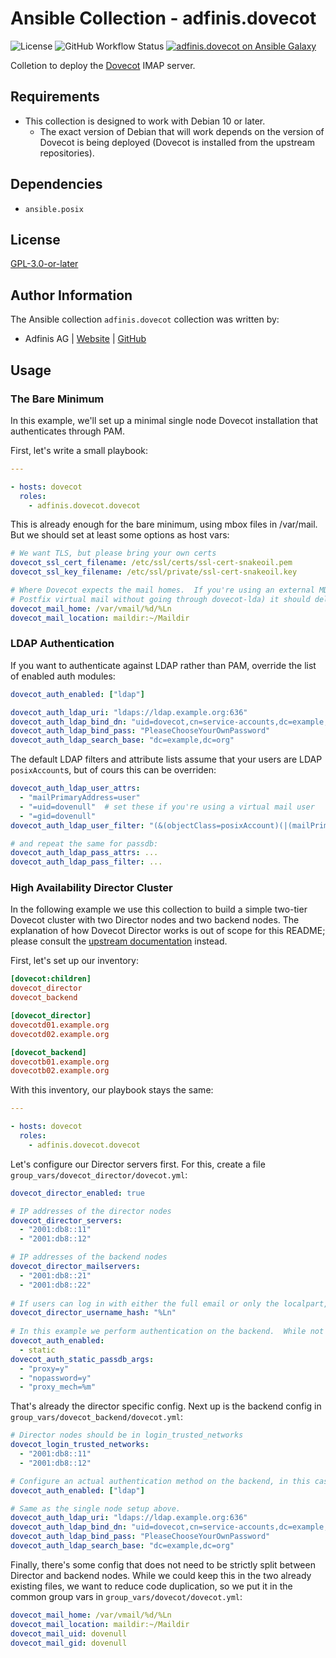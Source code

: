 # Ansible Collection - adfinis.dovecot

![License](https://img.shields.io/github/license/adfinis/ansible-collection-dovecot)
![GitHub Workflow Status](https://img.shields.io/github/actions/workflow/status/adfinis/ansible-collection-dovecot/ansible-lint.yml)
[![adfinis.dovecot on Ansible Galaxy](https://img.shields.io/badge/collection-adfinis.dovecot-blue)](https://galaxy.ansible.com/ui/repo/published/adfinis/dovecot/)

Colletion to deploy the [Dovecot](https://dovecot.org/) IMAP server.

## Requirements

- This collection is designed to work with Debian 10 or later.
    - The exact version of Debian that will work depends on the version of Dovecot is being deployed (Dovecot is installed from the upstream repositories).
    
## Dependencies

- `ansible.posix`

## License

[GPL-3.0-or-later](LICENSE)

## Author Information

The Ansible collection `adfinis.dovecot` collection was written by:

* Adfinis AG | [Website](https://www.adfinis.com/) | [GitHub](https://github.com/adfinis)


## Usage

### The Bare Minimum

In this example, we'll set up a minimal single node Dovecot installation that authenticates through PAM.

First, let's write a small playbook:

```yaml
---

- hosts: dovecot
  roles:
    - adfinis.dovecot.dovecot

```

This is already enough for the bare minimum, using mbox files in /var/mail.
But we should set at least some options as host vars:

```yaml
# We want TLS, but please bring your own certs
dovecot_ssl_cert_filename: /etc/ssl/certs/ssl-cert-snakeoil.pem
dovecot_ssl_key_filename: /etc/ssl/private/ssl-cert-snakeoil.key

# Where Dovecot expects the mail homes.  If you're using an external MDA (e.g.
# Postfix virtual mail without going through dovecot-lda) it should deliver here:
dovecot_mail_home: /var/vmail/%d/%Ln
dovecot_mail_location: maildir:~/Maildir
```

### LDAP Authentication

If you want to authenticate against LDAP rather than PAM, override the list of enabled auth modules:

```yaml
dovecot_auth_enabled: ["ldap"]

dovecot_auth_ldap_uri: "ldaps://ldap.example.org:636"
dovecot_auth_ldap_bind_dn: "uid=dovecot,cn=service-accounts,dc=example,dc=org"
dovecot_auth_ldap_bind_pass: "PleaseChooseYourOwnPassword"
dovecot_auth_ldap_search_base: "dc=example,dc=org"
```

The default LDAP filters and attribute lists assume that your users are LDAP `posixAccount`s, but of cours this can be overriden:

```yaml
dovecot_auth_ldap_user_attrs:
  - "mailPrimaryAddress=user"
  - "=uid=dovenull"  # set these if you're using a virtual mail user
  - "=gid=dovenull"
dovecot_auth_ldap_user_filter: "(&(objectClass=posixAccount)(|(mailPrimaryAddress=%Lu)(uid=%Ln)))"

# and repeat the same for passdb:
dovecot_auth_ldap_pass_attrs: ...
dovecot_auth_ldap_pass_filter: ...
```

### High Availability Director Cluster

In the following example we use this collection to build a simple two-tier Dovecot cluster with two Director nodes and two backend nodes.  The explanation of how Dovecot Director works is out of scope for this README; please consult the [upstream documentation](https://doc.dovecot.org/admin_manual/director/) instead.

First, let's set up our inventory:

```ini
[dovecot:children]
dovecot_director
dovecot_backend

[dovecot_director]
dovecotd01.example.org
dovecotd02.example.org

[dovecot_backend]
dovecotb01.example.org
dovecotb02.example.org
```

With this inventory, our playbook stays the same:

```yaml
---

- hosts: dovecot
  roles:
    - adfinis.dovecot.dovecot
```

Let's configure our Director servers first.  For this, create a file `group_vars/dovecot_director/dovecot.yml`:

```yaml
dovecot_director_enabled: true

# IP addresses of the director nodes
dovecot_director_servers:
  - "2001:db8::11"
  - "2001:db8::12"

# IP addresses of the backend nodes
dovecot_director_mailservers:
  - "2001:db8::21"
  - "2001:db8::22"
  
# If users can log in with either the full email or only the localpart, only use the localpart for director hashing.
dovecot_director_username_hash: "%Ln"
  
# In this example we perform authentication on the backend.  While not the recommended architecture, it is a bit simpler.
dovecot_auth_enabled:
  - static
dovecot_auth_static_passdb_args:
  - "proxy=y"
  - "nopassword=y"
  - "proxy_mech=%m"
```

That's already the director specific config.  Next up is the backend config in `group_vars/dovecot_backend/dovecot.yml`:

```yaml
# Director nodes should be in login_trusted_networks
dovecot_login_trusted_networks:
  - "2001:db8::11"
  - "2001:db8::12"

# Configure an actual authentication method on the backend, in this case LDAP
dovecot_auth_enabled: ["ldap"]

# Same as the single node setup above.
dovecot_auth_ldap_uri: "ldaps://ldap.example.org:636"
dovecot_auth_ldap_bind_dn: "uid=dovecot,cn=service-accounts,dc=example,dc=org"
dovecot_auth_ldap_bind_pass: "PleaseChooseYourOwnPassword"
dovecot_auth_ldap_search_base: "dc=example,dc=org"
```

Finally, there's some config that does not need to be strictly split between Director and backend nodes.  While we could keep this in the two already existing files, we want to reduce code duplication, so we put it in the common group vars in `group_vars/dovecot/dovecot.yml`:

```yaml
dovecot_mail_home: /var/vmail/%d/%Ln
dovecot_mail_location: maildir:~/Maildir
dovecot_mail_uid: dovenull
dovecot_mail_gid: dovenull
```
